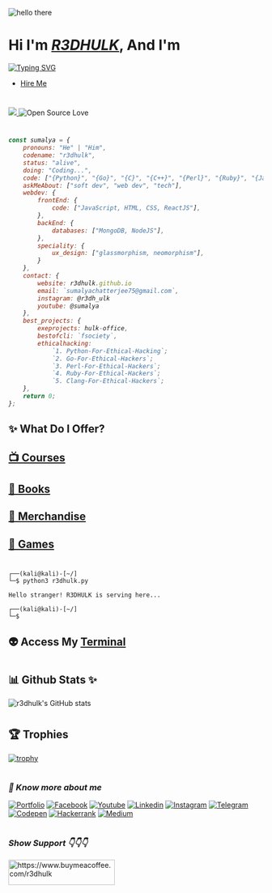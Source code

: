 <img src="https://media4.giphy.com/media/xTiIzJSKB4l7xTouE8/giphy.gif" alt="hello there"><br>

#

<h1>Hi I'm <i><a href="https://github.com/R3DHULK" rel="nofollow"><b>R3DHULK</b></i></a>, And I'm</h1>
<a href="https://git.io/typing-svg"><img src="https://readme-typing-svg.herokuapp.com?font=Fira+Code&pause=1000&color=3FF72C&background=000000&width=435&lines=A+Cyber+Security+Enginner;A+Website+Developer;A+Software+Developer;A+Writer" alt="Typing SVG" /></a>

- [Hire Me](https://www.fiverr.com/r3dh_ulk?up_rollout=true)

#

<a href="https://github.com/Meghna-DAS/github-profile-views-counter">
    <img src="https://komarev.com/ghpvc/?username=r3dhulk">
</a>
<img src="https://camo.githubusercontent.com/ebb72777ae5276b4e841371e0819913f9d0b6dc194f0c1cf7f852c19f3cbc254/68747470733a2f2f6261646765732e66726170736f66742e636f6d2f6f732f76312f6f70656e2d736f757263652e7376673f763d313032" alt="Open Source Love" data-canonical-src="https://badges.frapsoft.com/os/v1/open-source.svg?v=102" style="max-width: 100%;"><i>

#

```javascript
const sumalya = {
    pronouns: "He" | "Him",
    codename: "r3dhulk",
    status: "alive",
    doing: "Coding...",
    code: ["{Python}", "{Go}", "{C}", "{C++}", "{Perl}", "{Ruby}", "{Java}", "{R}"],
    askMeAbout: ["soft dev", "web dev", "tech"],
    webdev: {
        frontEnd: {
            code: ["JavaScript, HTML, CSS, ReactJS"],
        },
        backEnd: {
            databases: ["MongoDB, NodeJS"],
        },
        speciality: {
            ux_design: ["glassmorphism, neomorphism"],
        }
    },
    contact: {
        website: r3dhulk.github.io 
        email: `sumalyachatterjee75@gmail.com`,
        instagram: @r3dh_ulk
        youtube: @sumalya
    },
    best_projects: {
        exeprojects: hulk-office,
        bestofcli: `fsociety`,
        ethicalhacking:
            `1. Python-For-Ethical-Hacking`;
            `2. Go-For-Ethical-Hackers`;
            `3. Perl-For-Ethical-Hackers`;
            `4. Ruby-For-Ethical-Hackers`;
            `5. Clang-For-Ethical-Hackers`;
    },
    return 0;
};
```

</i><h2><b> ✨ What Do I Offer?</h1></b>

<h2><b><a href="https://r3dhulk.github.io/Courses/"> 📺 Courses </a></b></h2>
<h2><b><a href="https://r3dhulk.github.io/Books/"> 📖 Books </a></b></h2>
<h2><b><a href="https://r3dhulk.github.io/Merchandise/"> 👔 Merchandise </a></b></h2>
<h2><b><a href="https://r3dhulk.github.io/GameZone/"> 🎳 Games </a></b></h2>

#

```
┌──(kali@kali)-[~/]
└─$ python3 r3dhulk.py

Hello stranger! R3DHULK is serving here...

┌──(kali@kali)-[~/]
└─$ 
```

<h2><b> 👽 Access My <a href="https://r3dhulk.github.io/Terminal/"> Terminal </a></b><h2>

#

<h2><b> 📊 Github Stats ✨ </b></h2>

 ![r3dhulk's GitHub stats](https://github-readme-stats.vercel.app/api?username=r3dhulk&show_icons=true&theme=ocean_dark)


 #

<h2><b>🏆 Trophies</b></h2>

[![trophy](https://github-profile-trophy.vercel.app/?username=r3dhulk&theme=onedark)](https://github.com/r3dhulk/github-profile-trophy)

#

<h3><b><i> 🔗 Know more about me </h3></b></i>

[![Portfolio](https://img.shields.io/badge/-Portfolio-black?style=for-the-badge&logo=google-chrome&logoColor=white)](https://r3dhulk.github.io/)
[![Facebook](https://img.shields.io/badge/-facebook-black?style=for-the-badge&logo=Facebook)](https://www.facebook.com//)
[![Youtube](https://img.shields.io/badge/-youtube-black?style=for-the-badge&logo=youtube)](https://youtube.com/@sumalya)
[![Linkedin](https://img.shields.io/badge/-linkedin-black?style=for-the-badge&logo=Linkedin)](https://www.linkedin.com/in/sumalya-chatterjee-676b31262/)
[![Instagram](https://img.shields.io/badge/-Instagram-black?style=for-the-badge&logo=instagram)](https://www.instagram.com/r3dh_ulk/)
[![Telegram](https://img.shields.io/badge/-telegram-black?style=for-the-badge&logo=telegram)](https://telegram.me/r3dhulk)
[![Codepen](https://img.shields.io/badge/-codepen-black?style=for-the-badge&logo=Codepen)](https://codepen.io/R3DHULK)
[![Hackerrank](https://img.shields.io/badge/-hackerrank-black?style=for-the-badge&logo=hackerrank)](https://www.hackerrank.com/sumalyachatterj1?hr_r=1)
[![Medium](https://img.shields.io/badge/-medium-black?style=for-the-badge&logo=Medium)](https://r3dhulk.medium.com/)

#

<h3 align="left"><b><i> Show Support 👇👇👇 </b></i></h3>
<p><a href="https://www.buymeacoffee.com/r3dhulk"> <img align="left" src="https://cdn.buymeacoffee.com/buttons/v2/default-yellow.png" height="50" width="210" alt="https://www.buymeacoffee.com/r3dhulk" /></a></p><br></br><br></br>
